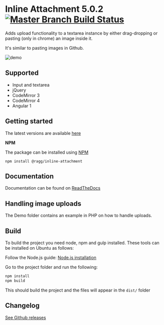 # Inline Attachment 5.0.2 [![Master Branch Build Status](https://api.travis-ci.org/ra-gg/InlineAttachment.png?branch=master)](http://travis-ci.org/ra-gg/InlineAttachment)

Adds upload functionality to a textarea instance by either drag-dropping or pasting (only in chrome) an image inside it.

It's similar to pasting images in Github.

![demo](https://f.cloud.github.com/assets/21/678/248aac6a-40a2-11e2-9a76-fd59ded28bbe.gif)

## Supported

* Input and textarea
* jQuery
* CodeMirror 3
* CodeMirror 4
* Angular 1

## Getting started

The latest versions are available [here](https://github.com/ra-gg/InlineAttachment/tree/master/dist)

**NPM**

The package can be installed using [NPM](https://www.npmjs.com)

```
npm install @ragg/inline-attachment
```

## Documentation

Documentation can be found on [ReadTheDocs](http://inlineattachment.readthedocs.org/en/latest/)

## Handling image uploads

The Demo folder contains an example in PHP on how to handle uploads.

## Build

To build the project you need node, npm and gulp installed. These tools can be installed on Ubuntu as follows:

Follow the Node.js guide: [Node.js installation](https://github.com/joyent/node/wiki/Installing-Node.js-via-package-manager)

Go to the project folder and run the following:

```sh
npm install
npm build
```

This should build the project and the files will appear in the `dist/` folder

## Changelog

[See Github releases](https://github.com/ra-gg/InlineAttachment/releases)
